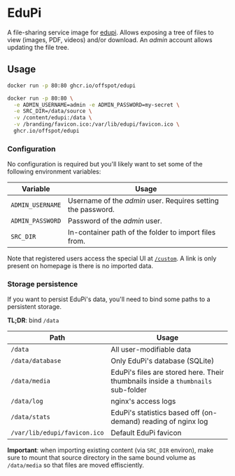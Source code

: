 # EduPi

A file-sharing service image for [edupi](https://github.com/offspot/edupi). Allows exposing a tree of files to view (images, PDF, videos) and/or download. An *admin* account allows updating the file tree.

## Usage

```sh
docker run -p 80:80 ghcr.io/offspot/edupi
```

```sh
docker run -p 80:80 \
  -e ADMIN_USERNAME=admin -e ADMIN_PASSWORD=my-secret \
  -e SRC_DIR=/data/source \
  -v /content/edupi:/data \
  -v /branding/favicon.ico:/var/lib/edupi/favicon.ico \
  ghcr.io/offspot/edupi
```

### Configuration

No configuration is required but you'll likely want to set some of the following environment variables:

| Variable         | Usage                                                        |
| -----------------| ------------------------------------------------------------ |
| `ADMIN_USERNAME` | Username of the *admin* user. Requires setting the password. |
| `ADMIN_PASSWORD` | Password of the *admin* user.                                |
| `SRC_DIR`        | In-container path of the folder to import files from.        |

Note that registered users access the special UI at [`/custom`](http://localhost/custom). A link is only present on homepage is there is no imported data.

### Storage persistence

If you want to persist EduPi's data, you'll need to bind some paths to a persistent storage.

**TL;DR**: bind `/data`

| Path         | Usage                                                        |
| --- | --- |
| `/data`                      | All user-modifiable data |
| `/data/database`              | Only EduPi's database (SQLite) |
| `/data/media`                | EduPi's files are stored here. Their thumbnails inside a `thumbnails` sub-folder |
| `/data/log`                  | nginx's access logs |
| `/data/stats`                | EduPi's statistics based off (on-demand) reading of nginx log |
| `/var/lib/edupi/favicon.ico` | Default EduPi favicon |

**Important**: when importing existing content (via `SRC_DIR` environ), make sure to mount that source directory in the same bound volume as `/data/media` so that files are moved effisciently.

